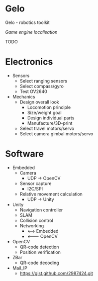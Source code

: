 # Gelo
Gelo  - robotics toolkit

*Game engine localisation*

TODO

# Electronics
* Sensors
	* Select ranging sensors
	* Select compass/gyro
	* Test OV2640
* Mechanics
	* Design overall look
		* Locomotion principle
		* Size/weight goal
		* Design individual parts
		* Manufacture/3D-print
	* Select travel motors/servo
	* Select camera gimbal motors/servo
# Software
* Embedded
	* Camera
		* UDP -> OpenCV 
	* Sensor capture
		* I2C/SPI
	* Relative movement calculation
		* UDP -> Unity
* Unity
	* Navigation controller
	* SLAM
	* Collision control
	* Networking
		* <--> Embedded
		* <--- OpenCV
* OpenCV
	* QR-code detection
	* Position verification
* ZBar
	* QR-code decoding	
* Mail_IP
	* https://gist.github.com/2987424.git
		
			
